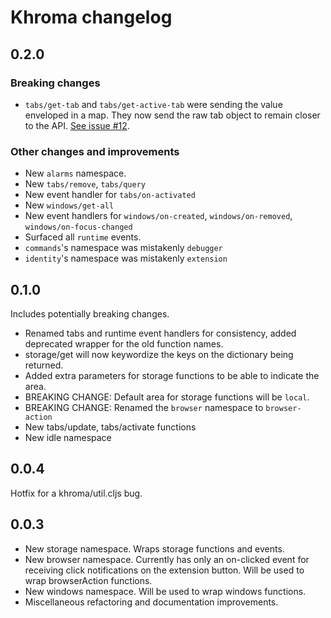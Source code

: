 # Khroma changelog

## 0.2.0

### Breaking changes

- `tabs/get-tab` and `tabs/get-active-tab` were sending the value enveloped in a map. They now send the raw tab object to remain closer to the API. [See issue #12](https://github.com/suprematic/khroma/issues/12).

### Other changes and improvements

- New `alarms` namespace.
- New `tabs/remove`, `tabs/query`
- New event handler for `tabs/on-activated`
- New `windows/get-all`
- New event handlers for `windows/on-created`, `windows/on-removed`, `windows/on-focus-changed`
- Surfaced all `runtime` events.
- `commands`'s  namespace was mistakenly `debugger`
- `identity`'s namespace was mistakenly `extension`

## 0.1.0

Includes potentially breaking changes.

- Renamed tabs and runtime event handlers for consistency, added deprecated wrapper for the old function names.  
- storage/get will now keywordize the keys on the dictionary being returned.
- Added extra parameters for storage functions to be able to indicate the area.
- BREAKING CHANGE: Default area for storage functions will be `local`.
- BREAKING CHANGE: Renamed the `browser` namespace to `browser-action`
- New tabs/update, tabs/activate functions
- New idle namespace


## 0.0.4

Hotfix for a khroma/util.cljs bug.

## 0.0.3

- New storage namespace. Wraps storage functions and events.
- New browser namespace. Currently has only an on-clicked event for receiving click notifications on the extension button. Will be used to wrap browserAction functions.
- New windows namespace. Will be used to wrap windows functions.
- Miscellaneous refactoring and documentation improvements.